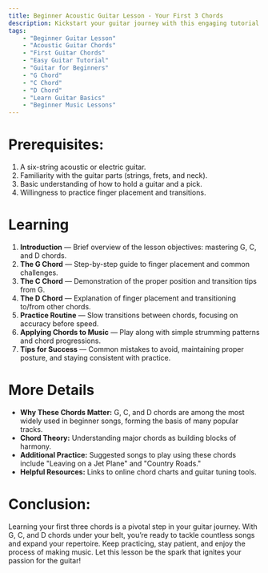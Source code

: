 ```yaml
---
title: Beginner Acoustic Guitar Lesson - Your First 3 Chords
description: Kickstart your guitar journey with this engaging tutorial focused on mastering the first three essential chords. G, C, and D. Designed for absolute beginners, this lesson breaks down each chord’s finger placement and transitions, setting the foundation for playing countless songs. With clear instructions and tips for effective practice, this video is your gateway to becoming a confident guitarist.
tags:
    - "Beginner Guitar Lesson"  
    - "Acoustic Guitar Chords"  
    - "First Guitar Chords"  
    - "Easy Guitar Tutorial"  
    - "Guitar for Beginners"  
    - "G Chord"  
    - "C Chord"  
    - "D Chord"
    - "Learn Guitar Basics"
    - "Beginner Music Lessons"
---
```


# Prerequisites:

1. A six-string acoustic or electric guitar.  
2. Familiarity with the guitar parts (strings, frets, and neck).  
3. Basic understanding of how to hold a guitar and a pick.  
4. Willingness to practice finger placement and transitions.

# Learning

1. **Introduction** — Brief overview of the lesson objectives: mastering G, C, and D chords.  
2. **The G Chord** — Step-by-step guide to finger placement and common challenges.  
3. **The C Chord** — Demonstration of the proper position and transition tips from G.  
4. **The D Chord** — Explanation of finger placement and transitioning to/from other chords.  
5. **Practice Routine** — Slow transitions between chords, focusing on accuracy before speed.  
6. **Applying Chords to Music** — Play along with simple strumming patterns and chord progressions.  
7. **Tips for Success** — Common mistakes to avoid, maintaining proper posture, and staying consistent with practice.  

# More Details 

- **Why These Chords Matter:** G, C, and D chords are among the most widely used in beginner songs, forming the basis of many popular tracks.  
- **Chord Theory:** Understanding major chords as building blocks of harmony.  
- **Additional Practice:** Suggested songs to play using these chords include "Leaving on a Jet Plane" and "Country Roads."  
- **Helpful Resources:** Links to online chord charts and guitar tuning tools.

# Conclusion:
Learning your first three chords is a pivotal step in your guitar journey. With G, C, and D chords under your belt, you’re ready to tackle countless songs and expand your repertoire. Keep practicing, stay patient, and enjoy the process of making music. Let this lesson be the spark that ignites your passion for the guitar!
